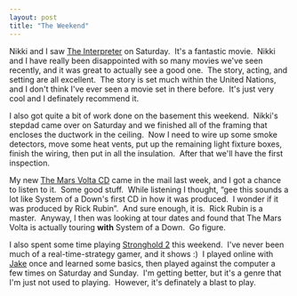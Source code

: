 ```yaml
---
layout: post
title: "The Weekend"
---
```


<p>Nikki and I saw <a href="http://www.imdb.com/title/tt0373926/" target="_blank">The Interpreter</a> on Saturday.&nbsp; It's a fantastic movie.&nbsp; Nikki and I have really been disappointed with so many movies we've seen recently, and it was&nbsp;great to actually see a good one.&nbsp; The story, acting, and setting are all excellent.&nbsp; The story is set much within the United Nations, and I don't think I've ever seen a movie set in there before.&nbsp; It's just very cool and I definately recommend it.&nbsp; </p>
<p>I also got quite a bit of work done on the basement this weekend.&nbsp; Nikki's stepdad came over on Saturday and we finished all of the framing that encloses the ductwork in the ceiling.&nbsp; Now I need to wire up some smoke detectors, move some heat vents, put up the remaining light fixture boxes, finish the wiring, then put in all the insulation.&nbsp; After that we'll have the first inspection.&nbsp; </p>
<p>My new <a href="http://www.amazon.com/exec/obidos/tg/detail/-/B00009V7T2/qid=1115045695/sr=8-2/ref=pd_csp_2/104-4488091-6156716?v=glance&amp;s=music&amp;n=507846" target="_blank">The Mars Volta CD</a> came in the mail last week, and I got a chance to listen to it.&nbsp; Some good stuff.&nbsp; While listening I thought, &#8220;gee this sounds a lot like System of a Down's first CD in how it was produced.&nbsp; I wonder if it was produced by Rick Rubin&#8221;.&nbsp; And sure enough, it is.&nbsp; Rick Rubin is a master.&nbsp; Anyway, I then was looking at tour dates and found that The Mars Volta is actually touring <strong>with</strong> System of a Down.&nbsp; Go figure.&nbsp; </p>
<p>I also spent some time playing <a href="http://www.fireflyworlds.com/sh2_index.php" target="_blank">Stronghold 2</a> this weekend.&nbsp; I've never been much of a real-time-strategy gamer, and it shows :)&nbsp; I played online with <a target="_blank" href="http://www.whoisjake.com">Jake</a> once and learned some basics, then played against the computer a few times on Saturday and Sunday.&nbsp; I'm getting better, but it's a genre that I'm just not used to playing.&nbsp; However, it's definately a blast to play.</p>
 
